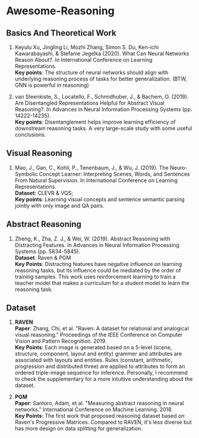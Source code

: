 # Awesome-Reasoning

## Basics And Theoretical Work
1. Keyulu Xu, Jingling Li, Mozhi Zhang, Simon S. Du, Ken-ichi Kawarabayashi, & Stefanie Jegelka (2020). What Can Neural Networks Reason About?. In International Conference on Learning Representations.  
  **Key points**: The structure of neural networks should align with underlying reasoning process of tasks for better generalization. (BTW, GNN is powerful in reasoning)
  
2. van Steenkiste, S., Locatello, F., Schmidhuber, J., & Bachem, O. (2019). Are Disentangled Representations Helpful for Abstract Visual Reasoning?. In Advances in Neural Information Processing Systems (pp. 14222-14235).  
  **Key points**: Disentanglement helps improve learning efficiency of downstream reasoning tasks. A very large-scale study with some useful conclusions.


## Visual Reasoning
1. Mao, J., Gan, C., Kohli, P., Tenenbaum, J., & Wu, J. (2019). The Neuro-Symbolic Concept Learner: Interpreting Scenes, Words, and Sentences From Natural Supervision. In International Conference on Learning Representations.  
 **Dataset**: CLEVR & VQS;  
 **Key points**: Learning visual concepts and sentence semantic parsing jointly with only image and QA pairs.
 



## Abstract Reasoning
1. Zheng, K., Zha, Z. J., & Wei, W. (2019). Abstract Reasoning with Distracting Features. In Advances in Neural Information Processing Systems (pp. 5834-5845).   
  **Dataset**: Raven & PGM  
  **Key Points**: Distracting features have negative influence on learning reasoning tasks, but its influence could be mediated by the order of training samples. This work uses reinforcement learning to train a teacher model that makes a curriculum for a student model to learn the reasoning task.


## Dataset
1. **RAVEN**  
   **Paper**: Zhang, Chi, et al. "Raven: A dataset for relational and analogical visual reasoning." Proceedings of the IEEE Conference on Computer Vision and Pattern Recognition. 2019.  
   **Key Points**: Each image is generated based on a 5-level (scene, structure, component, layout and entity) grammer and attributes are associated with layouts and entities. Rules (constant, arithmetic, progression and distributed three) are applied to attributes to form an ordered triple-image sequence for inference. Personally, I recommend to check the supplementary for a more intuitive understanding about the dataset.

2. **PGM**  
   **Paper**: Santoro, Adam, et al. "Measuring abstract reasoning in neural networks." International Conference on Machine Learning. 2018.  
   **Key Points**: The first work that proposed reasoning dataset based on Raven's Progressive Matrices. Compared to RAVEN, it's less diverse but has more design on data splitting for generalization. 
